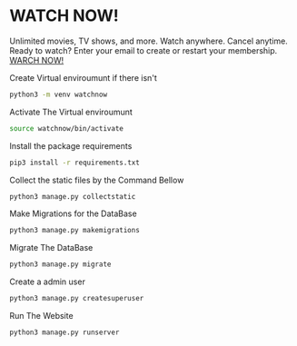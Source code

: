 # WATCH NOW!
Unlimited movies, TV shows, and more. Watch anywhere. Cancel anytime. Ready to watch? Enter your email to create or restart your membership. [WARCH NOW!](https://egwatchnow.pythonanywhere.com/)


Create Virtual enviroumunt if there isn't
```bash
python3 -m venv watchnow
```
Activate The Virtual enviroumunt
```bash
source watchnow/bin/activate
```
Install the package requirements
```bash
pip3 install -r requirements.txt
```
Collect the static files by the Command Bellow
```bash
python3 manage.py collectstatic
```
Make Migrations for the DataBase
```bash
python3 manage.py makemigrations
```
Migrate The DataBase
```bash
python3 manage.py migrate
```
Create a admin user
```bash
python3 manage.py createsuperuser
```
Run The Website
```bash
python3 manage.py runserver
```
